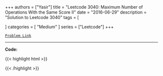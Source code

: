 
+++
authors = ["Yasir"]
title = "Leetcode 3040: Maximum Number of Operations With the Same Score II"
date = "2016-06-29"
description = "Solution to Leetcode 3040"
tags = [
    
]
categories = [
    "Medium"
]
series = ["Leetcode"]
+++



[`Problem Link`](https://leetcode.com/problems/maximum-number-of-operations-with-the-same-score-ii/description/)

---

**Code:**

{{< highlight html >}}

{{< /highlight >}}

